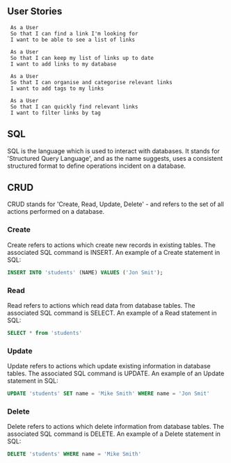 ## User Stories

 ```
  As a User
  So that I can find a link I'm looking for
  I want to be able to see a list of links

  As a User
  So that I can keep my list of links up to date
  I want to add links to my database

  As a User
  So that I can organise and categorise relevant links
  I want to add tags to my links

  As a User
  So that I can quickly find relevant links
  I want to filter links by tag
 ```

## SQL
SQL is the language which is used to interact with databases. It stands for 'Structured Query Language', and as the name suggests, uses a consistent structured format to define operations incident on a database.

## CRUD
CRUD stands for 'Create, Read, Update, Delete' - and refers to the set of all actions performed on a database.

### Create
  Create refers to actions which create new records in existing tables. The associated SQL command is INSERT.
  An example of a Create statement in SQL:
  ```SQL
  INSERT INTO 'students' (NAME) VALUES ('Jon Smit');
  ```
### Read
  Read refers to actions which read data from database tables. The associated SQL command is SELECT.
  An example of a Read statement in SQL:
  ```SQL
  SELECT * from 'students'
  ```
### Update
  Update refers to actions which update existing information in database tables. The associated SQL command is UPDATE.
  An example of an Update statement in SQL:
  ```SQL
  UPDATE 'students' SET name = 'Mike Smith' WHERE name = 'Jon Smit'
  ```
### Delete
  Delete refers to actions which delete information from database tables. The associated SQL command is DELETE.
  An example of a Delete statement in SQL:
  ```SQL
  DELETE 'students' WHERE name = 'Mike Smith'
  ```
